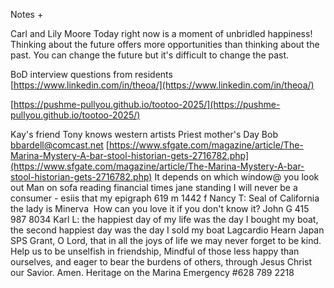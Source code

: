 Notes
+


Carl and Lily Moore
Today right now is a moment of unbridled happiness!
Thinking about the future offers more opportunities than thinking about the past.
You can change the future but it's difficult to change the past.&nbsp;

BoD interview questions from residents&nbsp;
[https://www.linkedin.com/in/theoa/](https://www.linkedin.com/in/theoa/)

[https://pushme-pullyou.github.io/tootoo-2025/](https://pushme-pullyou.github.io/tootoo-2025/)

Kay's friend Tony knows western artists
Priest mother's Day
Bob [bbardell@comcast.net](mailto:bbardell@comcast.net)
[https://www.sfgate.com/magazine/article/The-Marina-Mystery-A-bar-stool-historian-gets-2716782.php](https://www.sfgate.com/magazine/article/The-Marina-Mystery-A-bar-stool-historian-gets-2716782.php)
It depends on which window@ you look out
Man on sofa reading financial times jane standing
I will never be a consumer - esiis that my epigraph
619 m 1442 f
Nancy T: Seal of California the lady is Minerva&nbsp;
How can you love it if you don't know it?
John G 415 987 8034
Karl L: the happiest day of my life was the day I bought my boat, the second happiest day was the day I sold my boat
Lagcardio Hearn Japan
SPS
Grant, O Lord, that in all the joys of life
we may never forget to be kind.
Help us to be unselfish in friendship,
Mindful of those less happy than ourselves,
and eager to bear the burdens of others,
through Jesus Christ our Savior. Amen.
Heritage on the Marina
Emergency #628 789 2218